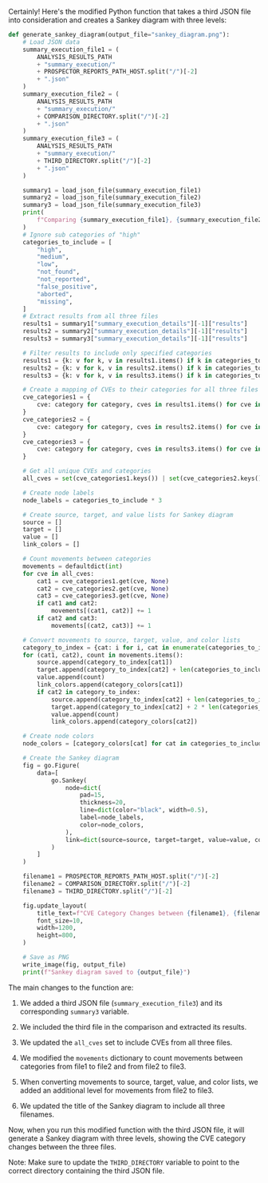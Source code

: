 Certainly! Here's the modified Python function that takes a third JSON file into consideration and creates a Sankey diagram with three levels:

```python
def generate_sankey_diagram(output_file="sankey_diagram.png"):
    # Load JSON data
    summary_execution_file1 = (
        ANALYSIS_RESULTS_PATH
        + "summary_execution/"
        + PROSPECTOR_REPORTS_PATH_HOST.split("/")[-2]
        + ".json"
    )
    summary_execution_file2 = (
        ANALYSIS_RESULTS_PATH
        + "summary_execution/"
        + COMPARISON_DIRECTORY.split("/")[-2]
        + ".json"
    )
    summary_execution_file3 = (
        ANALYSIS_RESULTS_PATH
        + "summary_execution/"
        + THIRD_DIRECTORY.split("/")[-2]
        + ".json"
    )

    summary1 = load_json_file(summary_execution_file1)
    summary2 = load_json_file(summary_execution_file2)
    summary3 = load_json_file(summary_execution_file3)
    print(
        f"Comparing {summary_execution_file1}, {summary_execution_file2}, and {summary_execution_file3}"
    )
    # Ignore sub categories of "high"
    categories_to_include = [
        "high",
        "medium",
        "low",
        "not_found",
        "not_reported",
        "false_positive",
        "aborted",
        "missing",
    ]
    # Extract results from all three files
    results1 = summary1["summary_execution_details"][-1]["results"]
    results2 = summary2["summary_execution_details"][-1]["results"]
    results3 = summary3["summary_execution_details"][-1]["results"]

    # Filter results to include only specified categories
    results1 = {k: v for k, v in results1.items() if k in categories_to_include}
    results2 = {k: v for k, v in results2.items() if k in categories_to_include}
    results3 = {k: v for k, v in results3.items() if k in categories_to_include}

    # Create a mapping of CVEs to their categories for all three files
    cve_categories1 = {
        cve: category for category, cves in results1.items() for cve in cves
    }
    cve_categories2 = {
        cve: category for category, cves in results2.items() for cve in cves
    }
    cve_categories3 = {
        cve: category for category, cves in results3.items() for cve in cves
    }

    # Get all unique CVEs and categories
    all_cves = set(cve_categories1.keys()) | set(cve_categories2.keys()) | set(cve_categories3.keys())

    # Create node labels
    node_labels = categories_to_include * 3

    # Create source, target, and value lists for Sankey diagram
    source = []
    target = []
    value = []
    link_colors = []

    # Count movements between categories
    movements = defaultdict(int)
    for cve in all_cves:
        cat1 = cve_categories1.get(cve, None)
        cat2 = cve_categories2.get(cve, None)
        cat3 = cve_categories3.get(cve, None)
        if cat1 and cat2:
            movements[(cat1, cat2)] += 1
        if cat2 and cat3:
            movements[(cat2, cat3)] += 1

    # Convert movements to source, target, value, and color lists
    category_to_index = {cat: i for i, cat in enumerate(categories_to_include)}
    for (cat1, cat2), count in movements.items():
        source.append(category_to_index[cat1])
        target.append(category_to_index[cat2] + len(categories_to_include))
        value.append(count)
        link_colors.append(category_colors[cat1])
        if cat2 in category_to_index:
            source.append(category_to_index[cat2] + len(categories_to_include))
            target.append(category_to_index[cat2] + 2 * len(categories_to_include))
            value.append(count)
            link_colors.append(category_colors[cat2])

    # Create node colors
    node_colors = [category_colors[cat] for cat in categories_to_include] * 3

    # Create the Sankey diagram
    fig = go.Figure(
        data=[
            go.Sankey(
                node=dict(
                    pad=15,
                    thickness=20,
                    line=dict(color="black", width=0.5),
                    label=node_labels,
                    color=node_colors,
                ),
                link=dict(source=source, target=target, value=value, color=link_colors),
            )
        ]
    )

    filename1 = PROSPECTOR_REPORTS_PATH_HOST.split("/")[-2]
    filename2 = COMPARISON_DIRECTORY.split("/")[-2]
    filename3 = THIRD_DIRECTORY.split("/")[-2]

    fig.update_layout(
        title_text=f"CVE Category Changes between {filename1}, {filename2}, and {filename3}",
        font_size=10,
        width=1200,
        height=800,
    )

    # Save as PNG
    write_image(fig, output_file)
    print(f"Sankey diagram saved to {output_file}")
```

The main changes to the function are:

1. We added a third JSON file (`summary_execution_file3`) and its corresponding `summary3` variable.

2. We included the third file in the comparison and extracted its results.

3. We updated the `all_cves` set to include CVEs from all three files.

4. We modified the `movements` dictionary to count movements between categories from file1 to file2 and from file2 to file3.

5. When converting movements to source, target, value, and color lists, we added an additional level for movements from file2 to file3.

6. We updated the title of the Sankey diagram to include all three filenames.

Now, when you run this modified function with the third JSON file, it will generate a Sankey diagram with three levels, showing the CVE category changes between the three files.

Note: Make sure to update the `THIRD_DIRECTORY` variable to point to the correct directory containing the third JSON file.
